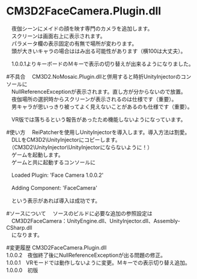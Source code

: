 # CM3D2FaceCamera.Plugin.dll
　夜伽シーンにメイドの顔を映す専門のカメラを追加します。  
　スクリーンは画面右上に表示されます。  
　パラメータ欄の表示固定の有無で場所が変わります。  
　頭が大きいキャラの場合ははみ出る可能性があります（横100は大丈夫）。  

　1.0.0.1よりキーボードのＭキーで表示の切り替えが出来るようになりました。  

#不具合
　CM3D2.NoMosaic.Plugin.dllと併用すると時折UnityInjectorのコンソールに  
　NullReferenceExceptionが表示されます。直し方が分からないので放置。  
　夜伽場所の選択時からスクリーンが表示されるのは仕様です（重要）。  
　男キャラが思いっきり被ってよく見えないことがあるのも仕様です（重要）。  

　VR版では落ちるという報告があったため機能しないようになっています。  


#使い方
　ReiPatcherを使用しUnityInjectorを導入します。導入方法は割愛。  
　DLLをCM3D2\UnityInjectorにコピーします。  
　（CM3D2\UnityInjector\UnityInjectorにならないように！）  
　ゲームを起動します。  
　ゲームと共に起動するコンソールに  

　Loaded Plugin: 'Face Camera 1.0.0.2'  

　Adding Component: 'FaceCamera'  

　という表示があれば導入は成功です。  


#ソースについて
　ソースのビルドに必要な追加の参照設定は  
　CM3D2FaceCamera：UnityEngine.dll、UnityInjector.dll、Assembly-CSharp.dll  
　になります。  


#変更履歴
CM3D2FaceCamera.Plugin.dll  
   1.0.0.2　夜伽終了後にNullReferenceExceptionが出る問題の修正。  
   1.0.0.1　VRモードでは動作しないように変更。Ｍキーでの表示切り替え追加。  
   1.0.0.0　初版  
